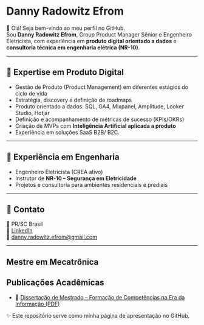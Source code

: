 # Danny Radowitz Efrom

👋 Olá! Seja bem-vindo ao meu perfil no GitHub.  
Sou **Danny Radowitz Efrom**, Group Product Manager Sênior e Engenheiro Eletricista, com experiência em **produto digital orientado a dados** e **consultoria técnica em engenharia elétrica (NR-10)**.

---

## 🔹 Expertise em Produto Digital
- Gestão de Produto (Product Management) em diferentes estágios do ciclo de vida  
- Estratégia, discovery e definição de roadmaps  
- Produto orientado a dados: SQL, GA4, Mixpanel, Amplitude, Looker Studio, Hotjar  
- Definição e acompanhamento de métricas de sucesso (KPIs/OKRs)  
- Criação de MVPs com **Inteligência Artificial aplicada a produto**  
- Experiência em soluções SaaS  B2B/ B2C.

---

## 🔹 Experiência em Engenharia
- Engenheiro Eletricista (CREA ativo)  
- Instrutor de **NR-10 – Segurança em Eletricidade**  
- Projetos e consultoria para ambientes residenciais e prediais  

---

## 🔹 Contato
📍 PR/SC Brasil  
🔗 [LinkedIn](https://linkedin.com/in/seu-perfil)  
📧 danny.radowitz.efrom@gmail.com  

---
## Mestre em Mecatrônica 
## Publicações Acadêmicas

- 📄 [Dissertação de Mestrado – Formação de Competências na Era da Informação (PDF)](https://sites.florianopolis.ifsc.edu.br/posmecatronica1/files/2014/05/drefrom-1.pdf)
   
✨ Este repositório serve como minha página de apresentação no GitHub.
